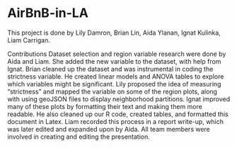 # AirBnB-in-LA

This project is done by Lily Damron, Brian Lin, Aida Ylanan, Ignat Kulinka, Liam Carrigan.

Contributions
Dataset selection and region variable research were done by Aida and Liam. She added
the new variable to the dataset, with help from Ignat. Brian cleaned up the dataset
and was instrumental in coding the strictness variable. He created linear models and
ANOVA tables to explore which variables might be significant. Lily proposed the idea
of measuring “strictness” and mapped the variable on some of the region plots, along
with using geoJSON files to display neighborhood partitions. Ignat improved many of
these plots by formatting their text and making them more readable. He also cleaned
up our R code, created tables, and formatted this document in Latex. Liam recorded
this process in a report write-up, which was later edited and expanded upon by Aida.
All team members were involved in creating and editing the presentation.
